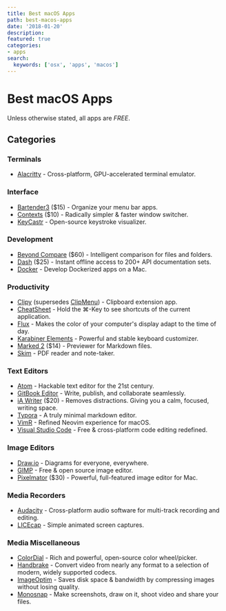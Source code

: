 ```yaml
---
title: Best macOS Apps
path: best-macos-apps
date: '2018-01-20'
description:
featured: true
categories:
- apps
search:
  keywords: ['osx', 'apps', 'macos']
---
```

# Best macOS Apps

Unless otherwise stated, all apps are _FREE_.

## Categories

### Terminals

* [Alacritty](https://github.com/jwilm/alacritty) - Cross-platform,
  GPU-accelerated terminal emulator.

### Interface

* [Bartender3](https://www.macbartender.com/) ($15) - Organize your menu bar apps.
* [Contexts](https://contexts.co/) ($10) - Radically simpler & faster window switcher.
* [KeyCastr](https://github.com/keycastr/keycastr) - Open-source keystroke visualizer.

### Development

* [Beyond Compare](https://www.scootersoftware.com/) ($60) - Intelligent
  comparison for files and folders.
* [Dash](https://kapeli.com/dash) ($25) - Instant offline access to 200+ API
  documentation sets.
* [Docker](https://www.docker.com/docker-mac) - Develop Dockerized apps on a Mac.

### Productivity

* [Clipy](https://github.com/Clipy/Clipy) (supersedes
  [ClipMenu](https://github.com/naotaka/ClipMenu)) - Clipboard extension app.
* [CheatSheet](https://cheatsheetapp.com/CheatSheet/) - Hold the ⌘-Key to see
  shortcuts of the current application.
* [Flux](https://justgetflux.com/) - Makes the color of your computer's display
  adapt to the time of day.
* [Karabiner Elements](https://pqrs.org/osx/karabiner/) - Powerful and stable
  keyboard customizer.
* [Marked 2](http://marked2app.com/) ($14) - Previewer for Markdown files.
* [Skim](https://skim-app.sourceforge.io/) - PDF reader and note-taker.

### Text Editors

* [Atom](https://atom.io/) - Hackable text editor for the 21st century.
* [GitBook Editor](https://www.gitbook.com/editor) - Write, publish, and
  collaborate seamlessly.
* [iA Writer](https://ia.net/writer/) ($20) - Removes distractions. Giving you a
  calm, focused, writing space.
* [Typora](https://typora.io/) - A truly minimal markdown editor.
* [VimR](https://github.com/qvacua/vimr) - Refined Neovim experience for macOS.
* [Visual Studio Code](https://code.visualstudio.com/) - Free & cross-platform
  code editing redefined.

### Image Editors

* [Draw.io](https://download.draw.io) - Diagrams for everyone, everywhere.
* [GIMP](https://www.gimp.org/) - Free & open source image editor.
* [Pixelmator](http://www.pixelmator.com/mac/) ($30) - Powerful, full-featured
  image editor for Mac.

### Media Recorders

* [Audacity](https://www.audacityteam.org/) - Cross-platform audio software for
  multi-track recording and editing.
* [LICEcap](https://www.cockos.com/licecap/) - Simple animated screen captures.

### Media Miscellaneous

* [ColorDial](https://github.com/NorgannasAddOns/ColorDial) - Rich and powerful,
  open-source color wheel/picker.
* [Handbrake](https://handbrake.fr/) - Convert video from nearly any format to a
  selection of modern, widely supported codecs.
* [ImageOptim](https://imageoptim.com/mac) - Saves disk space & bandwidth by
  compressing images without losing quality.
* [Monosnap](https://monosnap.com/) - Make screenshots, draw on it, shoot video
  and share your files.
